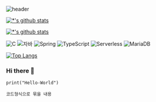 ![header](https://capsule-render.vercel.app/api?type=waving&color=gradient&height=200&section=header&text=깃허브%2&fontSize=90&animtion=scaleIn)

[![*'s github stats](https://github-readme-stats.vercel.app/api?username=wellbeing98)](https://github.com/wellbeing98)

[![*'s github stats](https://github-readme-stats.vercel.app/api?username=wellbeing98&show_icons=true&theme=radical)](https://github.com/wellbeing98)

![C](https://img.shields.io/badge/-C-123456?style=flat-square&logo=C&logoColor=black)
![자바](https://img.shields.io/badge/-자바-007396?style=flat&logo=Java&logoColor=ffffff)
![Spring](https://img.shields.io/badge/-Spring-6DB33F?style=for-the-badge&logo=Spring&logoColor=white)
![TypeScript](https://img.shields.io/badge/-TypeScript-3178C6?style=flat-square&logo=TypeScript&logoColor=white)
![Serverless](https://img.shields.io/badge/-Serverless-FD5750?style=flat-square&logo=Serverless&logoColor=magenta)
![MariaDB](https://img.shields.io/badge/-MariaDB-1F305F?style=flat-square&logo=mariadb&logoColor=white)

[![Top Langs](https://github-readme-stats.vercel.app/api/top-langs/?username=wellbeing98)](https://github.com/wellbeing98/github-readme-stats)
### Hi there 👋

<!--
**wellbeing98/wellbeing98** is a ✨ _special_ ✨ repository because its `README.md` (this file) appears on your GitHub profile.

Here are some ideas to get you started:

- 🔭 I’m currently working on ...
- 🌱 I’m currently learning ...
- 👯 I’m looking to collaborate on ...
- 🤔 I’m looking for help with ...
- 💬 Ask me about ...
- 📫 How to reach me: ...
- 😄 Pronouns: ...
- ⚡ Fun fact: ...
-->
<!-- # heading1
## heading2
### heading3
#### heading4
##### heading5

**bold** <br>
*italic* <br>
~~cnlthtjs~~ <br>
*1번
*2번
*3번


[네이버](https:\\www.naver.com) -->

```
print("Hello-World")
```
```
코드형식으로 묶을 내용
```
<!--  [x] 체크박스1
- [ ] 체크박스2 -->
